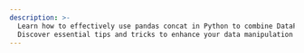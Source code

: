 ```yaml
---
description: >-
  Learn how to effectively use pandas concat in Python to combine DataFrames.
  Discover essential tips and tricks to enhance your data manipulation skills!
---
```


